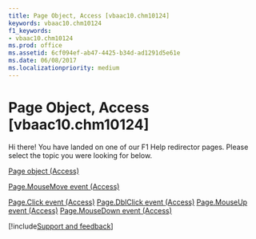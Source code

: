 ```yaml
---
title: Page Object, Access [vbaac10.chm10124]
keywords: vbaac10.chm10124
f1_keywords:
- vbaac10.chm10124
ms.prod: office
ms.assetid: 6cf094ef-ab47-4425-b34d-ad1291d5e61e
ms.date: 06/08/2017
ms.localizationpriority: medium
---
```



# Page Object, Access [vbaac10.chm10124]

Hi there! You have landed on one of our F1 Help redirector pages. Please select the topic you were looking for below.

[Page object (Access)](https://msdn.microsoft.com/library/6351b0ea-bd07-5ee6-ea20-0d410e09d939%28Office.15%29.aspx)

[Page.MouseMove event (Access)](https://msdn.microsoft.com/library/a0300ad3-8cff-855b-fbc6-0dae054e9e76%28Office.15%29.aspx)

[Page.Click event (Access)](https://msdn.microsoft.com/library/7de6a718-d808-96bb-cf96-0eeee5b6ffbb%28Office.15%29.aspx)
[Page.DblClick event (Access)](https://msdn.microsoft.com/library/9f2f0ceb-c832-b87a-38b3-7a8c1a406a88%28Office.15%29.aspx)
[Page.MouseUp event (Access)](https://msdn.microsoft.com/library/e53503ea-3210-a4b4-d3c2-b54fa16b48a6%28Office.15%29.aspx)
[Page.MouseDown event (Access)](https://msdn.microsoft.com/library/6b63c5b5-36c6-aa5c-cbf1-c9249b8bff94%28Office.15%29.aspx)

[!include[Support and feedback](~/includes/feedback-boilerplate.md)]